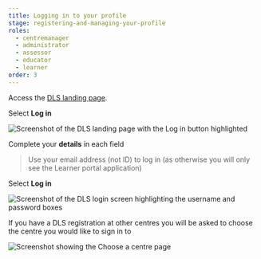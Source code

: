 ```yaml
---
title: Logging in to your profile
stage: registering-and-managing-your-profile
roles:
  - centremanager
  - administrator
  - assessor
  - educator
  - learner
order: 3
---
```

A﻿ccess the [DLS landing page](https://www.dls.nhs.uk/v2/Home/Welcome).

S﻿elect **Log in**

![Screenshot of the DLS landing page with the Log in button highlighted](/img/login-1.png)

C﻿omplete your **details** in each field

> Use your email address (not ID) to log in​ (as otherwise you will only see the Learner portal application)

S﻿elect **Log in**

![Screenshot of the DLS login screen highlighting the username and password boxes](/img/login-2.png)

If you have a DLS registration at other centres you will be asked to choose the centre you would like to sign in to

![Screenshot showing the Choose a centre page](/img/login-3.png)
